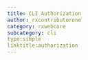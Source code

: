 ```yaml
---
title: CLI Authorization
author: rxcontributorone
category: rxwebcore 
subcategory: cli
type:simple
linktitle:authorization
---
```


